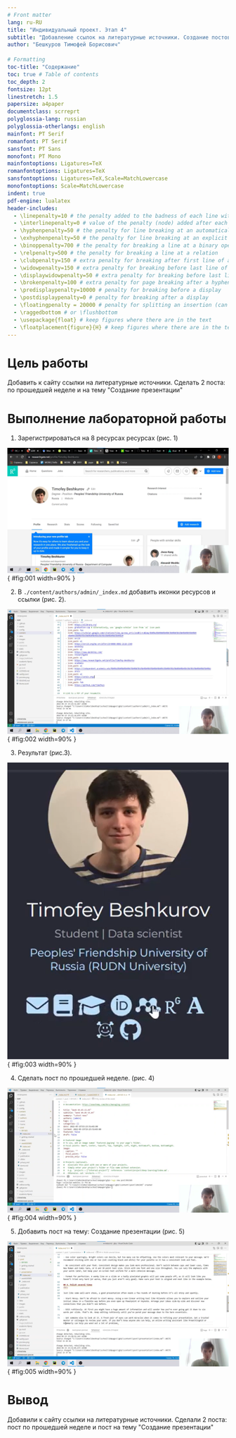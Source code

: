 ```yaml
---
# Front matter
lang: ru-RU
title: "Индивидуальный проект. Этап 4"
subtitle: "Добавление ссылок на литературные источники. Создание постов."
author: "Бешкуров Тимофей Борисович"

# Formatting
toc-title: "Содержание"
toc: true # Table of contents
toc_depth: 2
fontsize: 12pt
linestretch: 1.5
papersize: a4paper
documentclass: scrreprt
polyglossia-lang: russian
polyglossia-otherlangs: english
mainfont: PT Serif
romanfont: PT Serif
sansfont: PT Sans
monofont: PT Mono
mainfontoptions: Ligatures=TeX
romanfontoptions: Ligatures=TeX
sansfontoptions: Ligatures=TeX,Scale=MatchLowercase
monofontoptions: Scale=MatchLowercase
indent: true
pdf-engine: lualatex
header-includes:
  - \linepenalty=10 # the penalty added to the badness of each line within a paragraph (no associated penalty node) Increasing the value makes tex try to have fewer lines in the paragraph.
  - \interlinepenalty=0 # value of the penalty (node) added after each line of a paragraph.
  - \hyphenpenalty=50 # the penalty for line breaking at an automatically inserted hyphen
  - \exhyphenpenalty=50 # the penalty for line breaking at an explicit hyphen
  - \binoppenalty=700 # the penalty for breaking a line at a binary operator
  - \relpenalty=500 # the penalty for breaking a line at a relation
  - \clubpenalty=150 # extra penalty for breaking after first line of a paragraph
  - \widowpenalty=150 # extra penalty for breaking before last line of a paragraph
  - \displaywidowpenalty=50 # extra penalty for breaking before last line before a display math
  - \brokenpenalty=100 # extra penalty for page breaking after a hyphenated line
  - \predisplaypenalty=10000 # penalty for breaking before a display
  - \postdisplaypenalty=0 # penalty for breaking after a display
  - \floatingpenalty = 20000 # penalty for splitting an insertion (can only be split footnote in standard LaTeX)
  - \raggedbottom # or \flushbottom
  - \usepackage{float} # keep figures where there are in the text
  - \floatplacement{figure}{H} # keep figures where there are in the text
---
```



# Цель работы

Добавить к сайту ссылки на литературные источники. Сделать 2 поста: по прошедшей неделе и на тему "Создание презентации"

# Выполнение лабораторной работы

1. Зарегистрироваться на 8 ресурсах ресурсах (рис. 1)

![Регистрация](./images/1.png){ #fig:001 width=90% }

2. В `./content/authors/admin/_index.md` добавить иконки ресурсов и ссылки (рис. 2).

![Ссылки и иконки ресурсов](./images/2.png){ #fig:002 width=90% }

3. Результат (рис.3).

![Результат](./images/3.png){ #fig:003 width=90% }

4. Сделать пост по прошедшей неделе. (рис. 4)

![Пост](./images/4.png){ #fig:004 width=90% }

5. Добавить пост на тему: Создание презентации (рис. 5)

![Пост](./images/5.png){ #fig:005 width=90% }


# Вывод

Добавили к сайту ссылки на литературные источники. Сделали 2 поста: пост по прошедшей неделе и пост на тему "Создание презентации"
